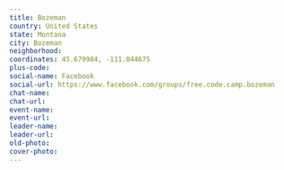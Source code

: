 ```yaml
---
title: Bozeman
country: United States
state: Montana
city: Bozeman
neighborhood: 
coordinates: 45.679984, -111.044675
plus-code:
social-name: Facebook
social-url: https://www.facebook.com/groups/free.code.camp.bozeman
chat-name:
chat-url:
event-name:
event-url:
leader-name:
leader-url:
old-photo: 
cover-photo:
---
```

